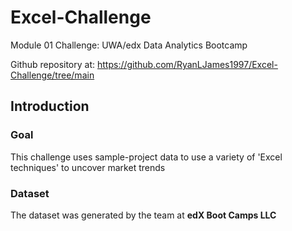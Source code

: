 # Excel-Challenge

Module 01 Challenge: UWA/edx Data Analytics Bootcamp

Github repository at: https://github.com/RyanLJames1997/Excel-Challenge/tree/main

## Introduction

### Goal

This challenge uses sample-project data to use a variety of 'Excel techniques' to uncover market trends

### Dataset

The dataset was generated by the team at **edX Boot Camps LLC**
